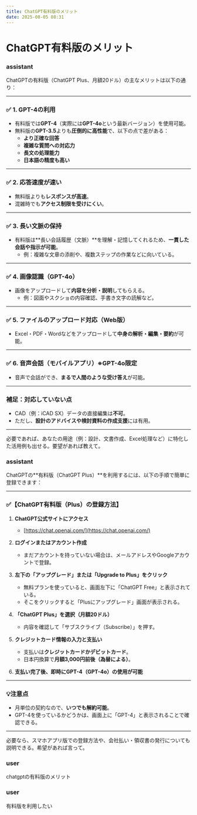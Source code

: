 ```yaml
---
title: ChatGPT有料版のメリット
date: 2025-08-05 08:31
---
```


# ChatGPT有料版のメリット

### assistant  

ChatGPTの有料版（ChatGPT Plus、月額20ドル）の主なメリットは以下の通り：

---

### ✅ 1. **GPT-4の利用**
- 有料版では**GPT-4**（実際には**GPT-4o**という最新バージョン）を使用可能。
- 無料版の**GPT-3.5**よりも**圧倒的に高性能**で、以下の点で差がある：
  - **より正確な回答**
  - **複雑な質問への対応力**
  - **長文の処理能力**
  - **日本語の精度も高い**

---

### ✅ 2. **応答速度が速い**
- 無料版よりも**レスポンスが高速**。
- 混雑時でも**アクセス制限を受けにくい**。

---

### ✅ 3. **長い文脈の保持**
- 有料版は**長い会話履歴（文脈）**を理解・記憶してくれるため、**一貫した会話や指示が可能**。
  - 例：複雑な文章の添削や、複数ステップの作業などに向いている。

---

### ✅ 4. **画像認識（GPT-4o）**
- 画像をアップロードして**内容を分析・説明**してもらえる。
  - 例：図面やスクショの内容確認、手書き文字の読解など。

---

### ✅ 5. **ファイルのアップロード対応（Web版）**
- Excel・PDF・Wordなどをアップロードして**中身の解析・編集・要約**が可能。

---

### ✅ 6. **音声会話（モバイルアプリ）※GPT-4o限定**
- 音声で会話ができ、**まるで人間のような受け答え**が可能。

---

### 補足：対応していない点
- CAD（例：iCAD SX）データの直接編集は**不可**。
- ただし、**設計のアドバイスや検討資料の作成支援**には有用。

---

必要であれば、あなたの用途（例：設計、文書作成、Excel処理など）に特化した活用例も出せる。要望があれば教えて。

### assistant  

ChatGPTの**有料版（ChatGPT Plus）**を利用するには、以下の手順で簡単に登録できます：

---

### ✅【ChatGPT有料版（Plus）の登録方法】

1. **ChatGPT公式サイトにアクセス**
   - [https://chat.openai.com/](https://chat.openai.com/)

2. **ログインまたはアカウント作成**
   - まだアカウントを持っていない場合は、メールアドレスやGoogleアカウントで登録。

3. **左下の「アップグレード」または「Upgrade to Plus」をクリック**
   - 無料プランを使っていると、画面左下に「ChatGPT Free」と表示されている。
   - そこをクリックすると「Plusにアップグレード」画面が表示される。

4. **「ChatGPT Plus」を選択（月額20ドル）**
   - 内容を確認して「サブスクライブ（Subscribe）」を押す。

5. **クレジットカード情報の入力と支払い**
   - 支払いは**クレジットカードかデビットカード**。
   - 日本円換算で**月額3,000円前後（為替による）**。

6. **支払い完了後、即時にGPT-4（GPT-4o）の使用が可能**

---

### 💡注意点
- 月単位の契約なので、**いつでも解約可能**。
- GPT-4を使っているかどうかは、画面上に「GPT-4」と表示されることで確認できる。

---

必要なら、スマホアプリ版での登録方法や、会社払い・領収書の発行についても説明できる。希望があれば言って。

### user  

chatgptの有料版のメリット

### user  

有料版を利用したい

